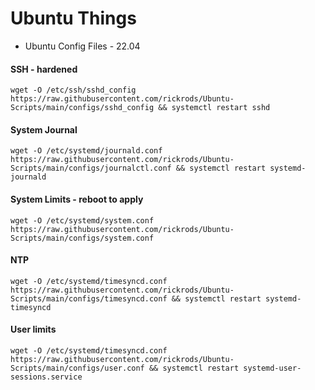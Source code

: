 # Ubuntu Things

- Ubuntu Config Files - 22.04

#### SSH  - hardened   
```wget -O /etc/ssh/sshd_config https://raw.githubusercontent.com/rickrods/Ubuntu-Scripts/main/configs/sshd_config && systemctl restart sshd```

#### System Journal     
```wget -O /etc/systemd/journald.conf https://raw.githubusercontent.com/rickrods/Ubuntu-Scripts/main/configs/journalctl.conf && systemctl restart systemd-journald```

#### System Limits - reboot to apply  
```wget -O /etc/systemd/system.conf https://raw.githubusercontent.com/rickrods/Ubuntu-Scripts/main/configs/system.conf```

#### NTP
```wget -O /etc/systemd/timesyncd.conf https://raw.githubusercontent.com/rickrods/Ubuntu-Scripts/main/configs/timesyncd.conf && systemctl restart systemd-timesyncd```

#### User limits
```wget -O /etc/systemd/timesyncd.conf https://raw.githubusercontent.com/rickrods/Ubuntu-Scripts/main/configs/user.conf && systemctl restart systemd-user-sessions.service```

